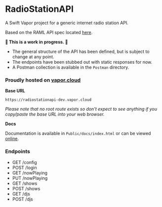 # RadioStationAPI
A Swift Vapor project for a generic internet radio station API.

Based on the RAML API spec located [here](https://github.com/tylermilner/RadioStationAPISpec).

**🚧 This is a work in progress. 🚧**
* The general structure of the API has been defined, but is subject to change at any point.
* The endpoints have been stubbed out with static responses for now.
* A Postman collection is available in the `Postman` directory.

### Proudly hosted on [vapor.cloud](https://vapor.cloud)
**Base URL**

`https://radiostationapi-dev.vapor.cloud`

*Please note that no root route exists so don't expect to see anything if you copy/paste the base URL into your web browser.*

**Docs**

Documentation is available in `Public/docs/index.html` or can be viewed [online](https://radiostationapi-dev.vapor.cloud/docs/index.html).

### Endpoints

* GET /config
* POST /login
* GET /nowPlaying
* PUT /nowPlaying
* GET /shows
* POST /shows
* GET /djs
* POST /djs
